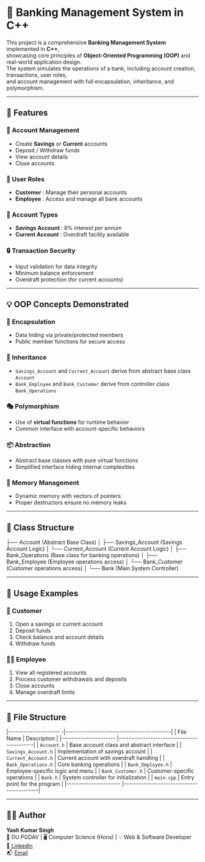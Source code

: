 # 🏦 Banking Management System in C++

This project is a comprehensive **Banking Management System** implemented in **C++**,  
showcasing core principles of **Object-Oriented Programming (OOP)** and real-world application design.  
The system simulates the operations of a bank, including account creation, transactions, user roles,  
and account management with full encapsulation, inheritance, and polymorphism.

---

## 🚀 Features

### 🧾 Account Management
- Create **Savings** or **Current** accounts  
- Deposit / Withdraw funds  
- View account details  
- Close accounts  

### 👥 User Roles
- **Customer** : Manage their personal accounts  
- **Employee** : Access and manage all bank accounts  

### 🏦 Account Types
- **Savings Account** : 8% interest per annum  
- **Current Account** : Overdraft facility available  

### 🔒 Transaction Security
- Input validation for data integrity  
- Minimum balance enforcement  
- Overdraft protection (for current accounts)  

---

## 💡 OOP Concepts Demonstrated

### 🧊 Encapsulation
- Data hiding via private/protected members  
- Public member functions for secure access  

### 🧬 Inheritance
- `Savings_Account` and `Current_Account` derive from abstract base class `Account`  
- `Bank_Employee` and `Bank_Customer` derive from controller class `Bank_Operations`  

### 🎭 Polymorphism
- Use of **virtual functions** for runtime behavior  
- Common interface with account-specific behaviors  

### 📦 Abstraction
- Abstract base classes with pure virtual functions  
- Simplified interface hiding internal complexities  

### 🧹 Memory Management
- Dynamic memory with vectors of pointers  
- Proper destructors ensure no memory leaks  

---

## 🧱 Class Structure
├── Account (Abstract Base Class)
│ ├── Savings_Account (Savings Account Logic)
│ └── Current_Account (Current Account Logic)
│
├── Bank_Operations (Base class for banking operations)
│ ├── Bank_Employee (Employee operations access)
│ └── Bank_Customer (Customer operations access)
│
└── Bank (Main System Controller)

---

## 🔧 Usage Examples

### 👤 Customer 
1. Open a savings or current account  
2. Deposit funds  
3. Check balance and account details  
4. Withdraw funds  

### 🧑‍💼 Employee 
1. View all registered accounts  
2. Process customer withdrawals and deposits  
3. Close accounts  
4. Manage overdraft limits  

---

## 📂 File Structure

|--------------------- -|-------------------------------------------|
| File Name             | Description                               |
|---------------------- |-------------------------------------------|
| `Account.h`           | Base account class and abstract interface |
| `Savings_Account.h`   | Implementation of savings account         |
| `Current_Account.h`   | Current account with overdraft handling   |
| `Bank_Operations.h`   | Core banking operations                   |
| `Bank_Employee.h`     | Employee-specific logic and menu          |
| `Bank_Customer.h`     | Customer-specific operations              |
| `Bank.h`              | System controller for initialization      |
| `main.cpp`            | Entry point for the program               |
|---------------------- |-------------------------------------------|

---

## 👨‍💻 Author

**Yash Kumar Singh**  
📘 DU PGDAV | 🖥️ Computer Science (Hons) | 💡 Web & Software Developer  
🔗 [LinkedIn](https://www.linkedin.com/in/yash-kumar-singh-)  
📬 [Email](mailto:yashkumarsingh1607@gmail.com)

